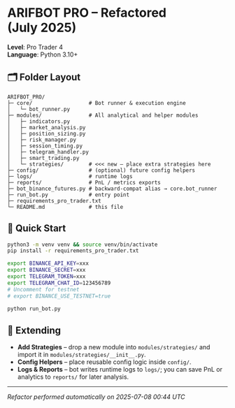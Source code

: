 # ARIFBOT PRO – Refactored (July 2025)

**Level**: Pro Trader 4  
**Language**: Python 3.10+

## 🗂 Folder Layout

```
ARIFBOT_PRO/
├─ core/                  # Bot runner & execution engine
│   └─ bot_runner.py
├─ modules/               # All analytical and helper modules
│   ├─ indicators.py
│   ├─ market_analysis.py
│   ├─ position_sizing.py
│   ├─ risk_manager.py
│   ├─ session_timing.py
│   ├─ telegram_handler.py
│   ├─ smart_trading.py
│   └─ strategies/        # <<< new – place extra strategies here
├─ config/                # (optional) future config helpers
├─ logs/                  # runtime logs
├─ reports/               # PnL / metrics exports
├─ bot_binance_futures.py # backward‑compat alias → core.bot_runner
├─ run_bot.py             # entry point
├─ requirements_pro_trader.txt
└─ README.md              # this file
```

## 🚀 Quick Start

```bash
python3 -m venv venv && source venv/bin/activate
pip install -r requirements_pro_trader.txt

export BINANCE_API_KEY=xxx
export BINANCE_SECRET=xxx
export TELEGRAM_TOKEN=xxx
export TELEGRAM_CHAT_ID=123456789
# Uncomment for testnet
# export BINANCE_USE_TESTNET=true

python run_bot.py
```

## 🔧 Extending

* **Add Strategies** – drop a new module into `modules/strategies/`
  and import it in `modules/strategies/__init__.py`.
* **Config Helpers** – place reusable config logic inside `config/`.
* **Logs & Reports** – bot writes runtime logs to `logs/`; you can
  save PnL or analytics to `reports/` for later analysis.

---

_Refactor performed automatically on 2025-07-08 00:44 UTC_
